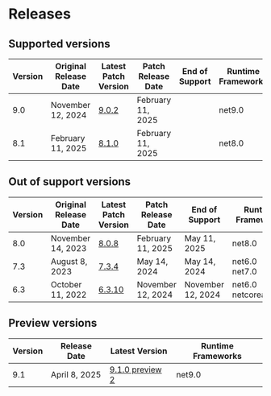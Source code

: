 # Releases

## Supported versions

| Version | Original Release Date | Latest Patch Version | Patch Release Date | End of Support | Runtime Frameworks |
| --- | --- | --- | --- | --- | --- |
| 9.0 | November 12, 2024 | [9.0.2](https://github.com/dotnet/dotnet-monitor/releases/tag/v9.0.2) | February 11, 2025 |  | net9.0 |
| 8.1 | February 11, 2025 | [8.1.0](https://github.com/dotnet/dotnet-monitor/releases/tag/v8.1.0) | February 11, 2025 |  | net8.0 |


## Out of support versions

| Version | Original Release Date | Latest Patch Version | Patch Release Date | End of Support | Runtime Frameworks |
| --- | --- | --- | --- | --- | --- |
| 8.0 | November 14, 2023 | [8.0.8](https://github.com/dotnet/dotnet-monitor/releases/tag/v8.0.8) | February 11, 2025 | May 11, 2025 | net8.0 |
| 7.3 | August 8, 2023 | [7.3.4](https://github.com/dotnet/dotnet-monitor/releases/tag/v7.3.4) | May 14, 2024 | May 14, 2024 | net6.0<br/>net7.0 |
| 6.3 | October 11, 2022 | [6.3.10](https://github.com/dotnet/dotnet-monitor/releases/tag/v6.3.10) | November 12, 2024 | November 12, 2024 | net6.0<br/>netcoreapp3.1 |


## Preview versions

| Version | Release Date | Latest Version | Runtime Frameworks |
| --- | --- | --- | --- |
| 9.1 | April 8, 2025 | [9.1.0 preview 2](https://github.com/dotnet/dotnet-monitor/releases/tag/v9.1.0-preview.2.25201.5) | net9.0 |


